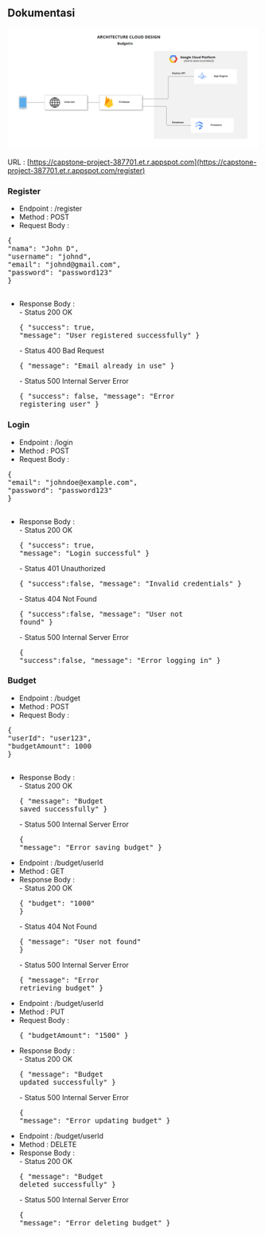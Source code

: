 ## Dokumentasi
![Cloud Architecture - BudgetIN](https://github.com/BudgetInCapstone/CloudComputing/blob/main/c.png)

URL : [https://capstone-project-387701.et.r.appspot.com](https://capstone-project-387701.et.r.appspot.com/register) 
### Register 
- Endpoint : /register
- Method : POST
- Request Body :
<pre>
{
"nama": "John D",
"username": "johnd",
"email": "johnd@gmail.com",
"password": "password123"
}
 </pre>
- Response Body :<br>
		- Status 200 OK
		 <pre>{
		 "success": true,
		 "message": "User registered successfully"
		 }
     </pre>
		- Status 400 Bad Request<br>
		 <pre>{
		 "message": "Email already in use"
		 }
     </pre>
		- Status 500 Internal Server Error
		 <pre>{
		 "success": false,
		 "message": "Error registering user"
		 }
     </pre>
		

### Login
- Endpoint : /login
- Method : POST
- Request Body :
<pre>
{
"email": "johndoe@example.com",
"password": "password123"
}
 </pre>
- Response Body :<br>
		- Status 200 OK<br>
		<pre>{
		 "success": true,
		 "message": "Login successful"
		 }</pre>
		- Status 401 Unauthorized<br>
		<pre>{
		 "success":false,
		 "message": "Invalid credentials"
		 }</pre>
		- Status 404 Not Found<br>
		<pre>{
		 "success":false,
		 "message": "User not found"
		 }</pre>
		- Status 500 Internal Server Error
		<pre>{
		 "success":false,
		 "message": "Error logging in"
		 }</pre>

### Budget
- Endpoint : /budget
- Method : POST
- Request Body :
<pre>
{
"userId": "user123",
"budgetAmount": 1000
}
 </pre>
- Response Body :<br>
		- Status 200 OK<br>
		<pre>{
		 "message": "Budget saved successfully"
		 }</pre>
		 - Status 500 Internal Server Error
		 <pre>{
		 "message": "Error saving budget"
		 }</pre>
- Endpoint : /budget/userId
- Method : GET
- Response Body :<br>
		- Status 200 OK<br>
		<pre>{
		 "budget": "1000"
		 }</pre>
		 - Status 404 Not Found
		 <pre>{
		 "message": "User not found"
		 }</pre>
		 - Status 500 Internal Server Error
		 <pre>{
		 "message": "Error retrieving budget"
		 }</pre>
- Endpoint : /budget/userId
- Method : PUT
- Request Body :<br><pre>{
		 "budgetAmount": "1500"
		 }</pre>
- Response Body :<br>
		- Status 200 OK<br>
		<pre>{
		 "message": "Budget updated successfully"
		 }</pre>
		 - Status 500 Internal Server Error
		 <pre>{
		 "message": "Error updating budget"
		 }</pre>
- Endpoint : /budget/userId
- Method : DELETE
- Response Body :<br>
		- Status 200 OK<br>
		<pre>{
		 "message": "Budget deleted successfully"
		 }</pre>
		 - Status 500 Internal Server Error
		 <pre>{
		 "message": "Error deleting budget"
		 }</pre>

